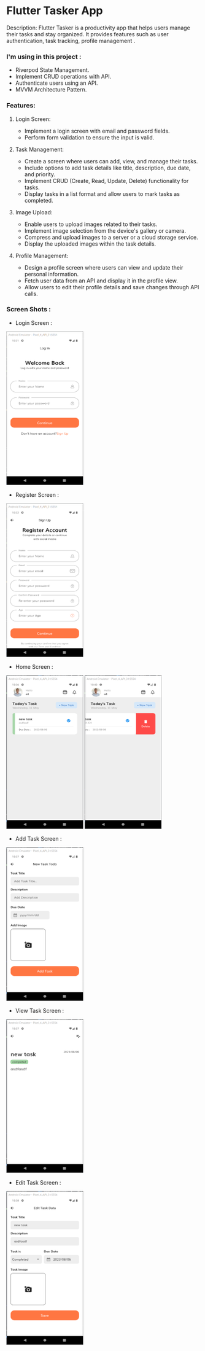 # Flutter Tasker App

Description: Flutter Tasker is a productivity app that helps users manage their tasks and stay organized. It provides features such as user authentication, task tracking, profile management .

### I'm using in this project :
  - Riverpod State Management.
  - Implement CRUD operations with API.
  - Authenticate users using an API.
  - MVVM Architecture Pattern.

### Features:

1. Login Screen:
   - Implement a login screen with email and password fields.
   - Perform form validation to ensure the input is valid.

2. Task Management:
   - Create a screen where users can add, view, and manage their tasks.
   - Include options to add task details like title, description, due date, and priority.
   - Implement CRUD (Create, Read, Update, Delete) functionality for tasks.
   - Display tasks in a list format and allow users to mark tasks as completed.

3. Image Upload:
   - Enable users to upload images related to their tasks.
   - Implement image selection from the device's gallery or camera.
   - Compress and upload images to a server or a cloud storage service.
   - Display the uploaded images within the task details.

4. Profile Management:
   - Design a profile screen where users can view and update their personal information.
   - Fetch user data from an API and display it in the profile view.
   - Allow users to edit their profile details and save changes through API calls.

### Screen Shots :

  - Login Screen :
   <img src="screenshots/1.png" width="200" height="400">
   
  - Register Screen :
 <img src="screenshots/2.png" width="200" height="400">

- Home Screen :
  <br>
 <img src="screenshots/3.png" width="200" height="400">
 <img src="screenshots/7.png" width="200" height="400">

- Add Task Screen :
 <img src="screenshots/4.png" width="200" height="400">

- View Task Screen :
 <img src="screenshots/5.png" width="200" height="400">

- Edit Task Screen :
 <img src="screenshots/6.png" width="200" height="400">
